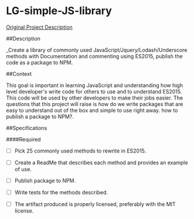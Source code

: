 # LG-simple-JS-library
[Original Project Description](http://github.com/GuildCrafts/web-development-js/issues/37)


##Description

_Create a library of commonly used JavaScript/Jquery/Lodash/Underscore methods with Documentation and commenting using ES2015, publish the code as a package to NPM.


##Context

This goal is important in learning JavaScript and understanding how high level developer's write code for others to use and to understand ES2015. This code will be used by other developers to make their jobs easier. The questions that this project will raise is how do we write packages that are easy to understand out of the box and simple to use right away. how to publish a package to NPM?.


##Specifications


####Required

-[ ] Pick 25 commonly used methods to rewrite in ES2015.

-[ ] Create a ReadMe that describes each method and provides an example of use.

-[ ] Publish package to NPM.

-[ ] Write tests for the methods described.

-[ ] The artifact produced is properly licensed, preferably with the MIT license.
